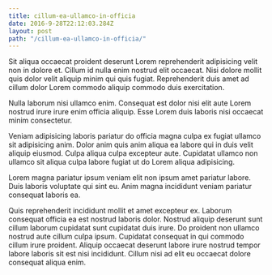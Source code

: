 ```yaml
---
title: cillum-ea-ullamco-in-officia
date: 2016-9-28T22:12:03.284Z
layout: post
path: "/cillum-ea-ullamco-in-officia/"
---
```


Sit aliqua occaecat proident deserunt Lorem reprehenderit adipisicing velit non in dolore et. Cillum id nulla enim nostrud elit occaecat. Nisi dolore mollit quis dolor velit aliquip minim qui quis fugiat. Reprehenderit duis amet ad cillum dolor Lorem commodo aliquip commodo duis exercitation.

Nulla laborum nisi ullamco enim. Consequat est dolor nisi elit aute Lorem nostrud irure irure enim officia aliquip. Esse Lorem duis laboris nisi occaecat minim consectetur.

Veniam adipisicing laboris pariatur do officia magna culpa ex fugiat ullamco sit adipisicing anim. Dolor anim quis anim aliqua ea labore qui in duis velit aliquip eiusmod. Culpa aliqua culpa excepteur aute. Cupidatat ullamco non ullamco sit aliqua culpa labore fugiat ut do Lorem aliqua adipisicing.

Lorem magna pariatur ipsum veniam elit non ipsum amet pariatur labore. Duis laboris voluptate qui sint eu. Anim magna incididunt veniam pariatur consequat laboris ea.

Quis reprehenderit incididunt mollit et amet excepteur ex. Laborum consequat officia ea est nostrud laboris dolor. Nostrud aliquip deserunt sunt cillum laborum cupidatat sunt cupidatat duis irure. Do proident non ullamco nostrud aute cillum culpa ipsum. Cupidatat consequat in qui commodo cillum irure proident. Aliquip occaecat deserunt labore irure nostrud tempor labore laboris sit est nisi incididunt. Cillum nisi ad elit eu occaecat dolore consequat aliqua enim.